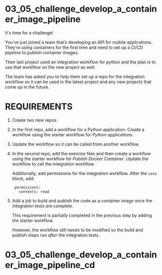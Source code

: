 # 03_05_challenge_develop_a_container_image_pipeline
It's time for a challenge!

You’ve just joined a team that’s developing an API for mobile applications.  They’re using containers for the first time and need to set up a CI/CD pipeline to publish container images.

Their last project used an integration workflow for python and the plan is to use that workflow on the new project as well.

The team has asked you to help them set up a repo for the integration workflow so it can be used in the latest project and any new projects that come up in the future.

# REQUIREMENTS
1. Create two new repos.
1. In the first repo, add a workflow for a Python application.  Create a workflow using the starter workflow for *Python applications*.
1. Update the workflow so it can be called from another workflow.
1. In the second repo, add the exercise files and then create a workflow using the starter workflow for *Publish Docker Container*.  Update the workflow to call the integration workflow.

    Additionally, add permissions for the integration workflow.  After the `uses` block, add:

        permissions:
          contents: read

1. Add a job to build and publish the code as a container image once the integration tests are complete.

    This requirement is partially completed in the previous step by adding the starter workflow.

    However, the workflow still needs to be modified so the build and publish steps run _after_ the integration tests.

# 03_05_challenge_develop_a_container_image_pipeline_cd
